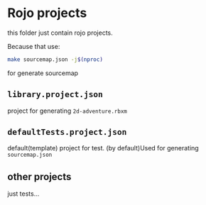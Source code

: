 # Rojo projects

this folder just contain rojo projects. 

Because that use:
```sh
make sourcemap.json -j$(nproc)
```
for generate sourcemap

## `library.project.json`

project for generating `2d-adventure.rbxm`

## `defaultTests.project.json`

default(template) project for test. (by default)Used for generating `sourcemap.json`

## other projects

just tests...
